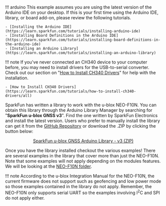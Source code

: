 !!! arduino
    This example assumes you are using the latest version of the Arduino IDE on your desktop. If this is your first time using the Arduino IDE, library, or board add-on, please review the following tutorials.

    - [Installing the Arduino IDE](https://learn.sparkfun.com/tutorials/installing-arduino-ide)
    - [Installing Board Definitions in the Arduino IDE](https://learn.sparkfun.com/tutorials/installing-board-definitions-in-the-arduino-ide)
    - [Installing an Arduino Library](https://learn.sparkfun.com/tutorials/installing-an-arduino-library)

!!! note
    If you've never connected an CH340 device to your computer before, you may need to install drivers for the USB-to-serial converter. Check out our section on "[How to Install CH340 Drivers](https://learn.sparkfun.com/tutorials/how-to-install-ch340-drivers)" for help with the installation.

    - [How to Install CH340 Drivers](https://learn.sparkfun.com/tutorials/how-to-install-ch340-drivers/all)

SparkFun has written a library to work with the u-blox NEO-F10N. You can obtain this library through the Arduino Library Manager by searching for "**SparkFun u-blox GNSS v3**". Find the one written by SparkFun Electronics and install the latest version. Users who prefer to manually install the library can get it from the [GitHub Repository](https://github.com/sparkfun/SparkFun_u-blox_GNSS_v3) or download the .ZIP by clicking the button below:

<div style="text-align: center"><a href="https://github.com/sparkfun/SparkFun_u-blox_GNSS_v3/archive/refs/heads/main.zip" class="md-button">SparkFun u-blox GNSS Arduino Library - v3 (ZIP)</a></div>

 Once you have the library installed checkout the various examples! There are several examples in the library that cover more than just the NEO-F10N. Note that some examples will not apply depending on the modules features. We will be looking at the [NEO-F10N folder](https://github.com/sparkfun/SparkFun_u-blox_GNSS_v3/tree/main/examples/NEO-F10N).


!!! note
    According to the u-blox Integration Manual for the NEO-F10N, the current firmware does not support such as geofencing and low power mode so those examples contained in the library do not apply. Remember, the NEO-F10N only supports serial UART so the examples involving I<sup>2</sup>C and SPI do not apply either.
